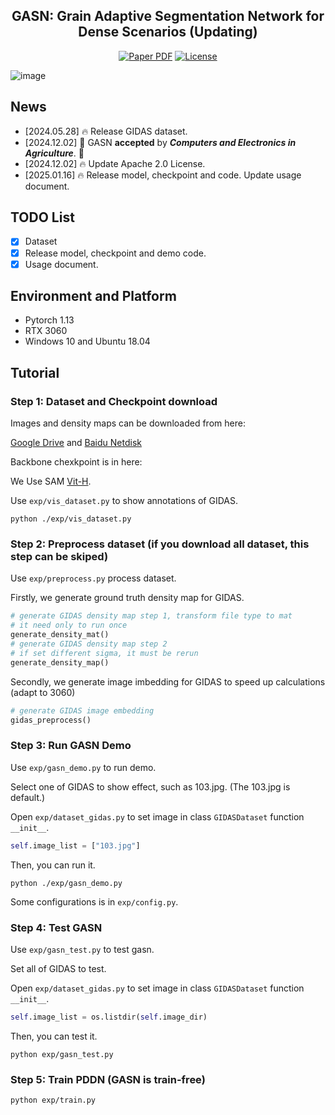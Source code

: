 
<h2 align="center">GASN: Grain Adaptive Segmentation Network for Dense Scenarios (Updating)</h2>
<p align="center">
  <a href='https://www.sciencedirect.com/science/article/abs/pii/S0168169924011633'><img src='https://img.shields.io/badge/Paper-GASN-blue' alt='Paper PDF'></a>
  <a href=#><img src='https://img.shields.io/badge/License-MIT-green' alt='License'></a>
</p>

![image](res/img/gasn.png)

## News
- [2024.05.28] 🔥 Release GIDAS dataset.
- [2024.12.02] 🎉 GASN **accepted** by ***Computers and Electronics in Agriculture***. 🎉
- [2024.12.02] 🔥 Update Apache 2.0 License.
- [2025.01.16] 🔥 Release model, checkpoint and code. Update usage document.

## TODO List
- [x] Dataset
- [x] Release model, checkpoint and demo code. 
- [x] Usage document.

## Environment and Platform
- Pytorch 1.13
- RTX 3060
- Windows 10 and Ubuntu 18.04
## Tutorial
### Step 1: Dataset and Checkpoint download 
Images and density maps can be downloaded from here:

[Google Drive](https://drive.google.com/file/d/1p6Rawe30yahceD1q8RrGfhGnSCgxYgFn/view?usp=drive_link)
and
[Baidu Netdisk](https://pan.baidu.com/s/1T9JRfQwx7daYTcYL4gAL9w?pwd=pzp5)

Backbone chexkpoint is in here:

We Use SAM [Vit-H](https://github.com/facebookresearch/segment-anything?tab=readme-ov-file#model-checkpoints).

Use ```exp/vis_dataset.py``` to show annotations of GIDAS. 
```shell
python ./exp/vis_dataset.py
```

### Step 2: Preprocess dataset (if you download all dataset, this step can be skiped)
Use ```exp/preprocess.py``` process dataset.

Firstly, we generate ground truth density map for GIDAS.

```python
# generate GIDAS density map step 1, transform file type to mat
# it need only to run once
generate_density_mat()
# generate GIDAS density map step 2
# if set different sigma, it must be rerun
generate_density_map()
```

Secondly, we generate image imbedding for GIDAS to speed up calculations (adapt to 3060)

```python
# generate GIDAS image embedding
gidas_preprocess()
```

### Step 3: Run GASN Demo
Use ```exp/gasn_demo.py``` to run demo.

Select one of GIDAS to show effect, such as 103.jpg. (The 103.jpg is default.) 

Open ```exp/dataset_gidas.py``` to set image in class ```GIDASDataset``` function ```__init__```.
```python
self.image_list = ["103.jpg"]
```
Then, you can run it.
```shell
python ./exp/gasn_demo.py
```
Some configurations is in ```exp/config.py```.



### Step 4: Test GASN
Use ```exp/gasn_test.py``` to test gasn.

Set all of GIDAS to test. 

Open ```exp/dataset_gidas.py``` to set image in class ```GIDASDataset``` function ```__init__```.
```python
self.image_list = os.listdir(self.image_dir)
```
Then, you can test it.
```shell
python exp/gasn_test.py
```
### Step 5: Train PDDN (GASN is train-free)
```shell
python exp/train.py
```
